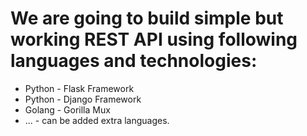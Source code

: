 # We are going to build simple but working REST API using following languages and technologies:

* Python - Flask Framework
* Python - Django Framework
* Golang - Gorilla Mux
* ... - can be added extra languages.

